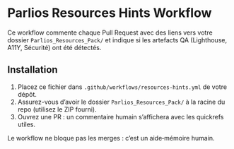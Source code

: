 # Parlios Resources Hints Workflow
Ce workflow commente chaque Pull Request avec des liens vers votre dossier `Parlios_Resources_Pack/`
et indique si les artefacts QA (Lighthouse, A11Y, Sécurité) ont été détectés.

## Installation
1. Placez ce fichier dans `.github/workflows/resources-hints.yml` de votre dépôt.
2. Assurez-vous d’avoir le dossier `Parlios_Resources_Pack/` à la racine du repo (utilisez le ZIP fourni).
3. Ouvrez une PR : un commentaire humain s’affichera avec les quickrefs utiles.

Le workflow ne bloque pas les merges : c’est un aide‑mémoire humain.
